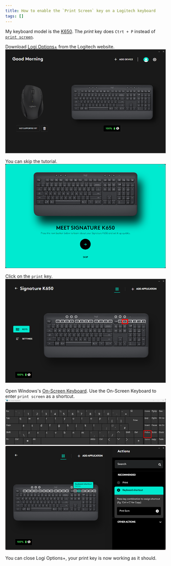 ```yaml
---
title: How to enable the `Print Screen` key on a Logitech keyboard
tags: []
---
```


My keyboard model is the [K650](https://support.logi.com/hc/en-us/articles/5124495316631-Getting-Started-SIGNATURE-K650).
The *print* key does `Ctrt + P` instead of [`print screen`](https://en.wikipedia.org/wiki/Print_Screen).

Download [Logi Options+](https://support.logi.com/hc/it/articles/4418699283607) from the Logitech website.
![](/assets/2023/print-logitech/01-click-on-keyboard.png)

You can skip the tutorial.
![](/assets/2023/print-logitech/02-skip-tutorial.png)

Click on the `print` key.
![](/assets/2023/print-logitech/03-click-print-key.png)

Open Windows's [On-Screen Keyboard](https://support.microsoft.com/en-us/topic/ecbb5e08-5b4e-d8c8-f794-81dbf896267a).
Use the On-Screen Keyboard to enter `print screen` as a shortcut.
![](/assets/2023/print-logitech/04-on-screen-keyboard.png)
![](/assets/2023/print-logitech/05-prnt-screen-shortcut.png)

You can close Logi Options+, your print key is now working as it should.
